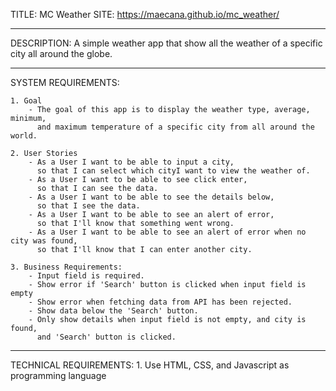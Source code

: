 TITLE: MC Weather
SITE: https://maecana.github.io/mc_weather/
___________________________

DESCRIPTION: 
A simple weather app that show all the weather of a specific city all around the globe.

____________________
SYSTEM REQUIREMENTS:

    1. Goal
        - The goal of this app is to display the weather type, average, minimum, 
          and maximum temperature of a specific city from all around the world.

    2. User Stories
        - As a User I want to be able to input a city,
          so that I can select which cityI want to view the weather of.
        - As a User I want to be able to see click enter,
          so that I can see the data.
        - As a User I want to be able to see the details below,
          so that I see the data.
        - As a User I want to be able to see an alert of error,
          so that I'll know that something went wrong.
        - As a User I want to be able to see an alert of error when no city was found,
          so that I'll know that I can enter another city.

    3. Business Requirements:
        - Input field is required.
        - Show error if 'Search' button is clicked when input field is empty
        - Show error when fetching data from API has been rejected.
        - Show data below the 'Search' button.
        - Only show details when input field is not empty, and city is found,
          and 'Search' button is clicked.
____________________
TECHNICAL REQUIREMENTS:
    1. Use HTML, CSS, and Javascript as programming language